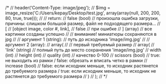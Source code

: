 /* 
// header('Content-Type: image/jpeg');
// $img = image_resize('C:/Users/kepay/Desktop/test.jpg', array(array(null, 200, 200, 80, true, true)));
//
// return:
// false (bool) // произошла ошибка загрузки, причины: слишком большой размер, файл не подходящего размера...
// [
//	[object image, color #, link],
//	false // при ошибке 
// ] (array) // все картинки созданы успешно
//
// внимание! миниатюры сохраняются в jpg
//
// аргумент 1 (string):
// путь до исходника 'image/img.jpg'
//
// аргумент 2 (array):
// array(
// 	// первый требуемый размер
// 	array(
// 	 'link' (string) // полный путь до место сохранения 'image/img.jpg'
// 	 width (int)
// 	 height (int)
// 	 quality (int) // качество 0-100
// 	 scissors (bool) // true: не выходить из рамки / false: обрезать и вписать четко в рамки
// 	 increase (bool) // false: если исходник меньше, то исходник растянется до требуемого размера / true: если исходник меньше, то исходник не растянется до требуемого размера	
// 	)
// );
//
*/
